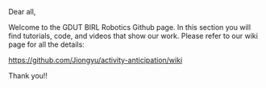 Dear all,

Welcome to the GDUT BIRL Robotics Github page. In this section you will find tutorials, code, and videos that show our work. Please refer to our wiki page for all the details:


https://github.com/Jiongyu/activity-anticipation/wiki

Thank you!!
  
